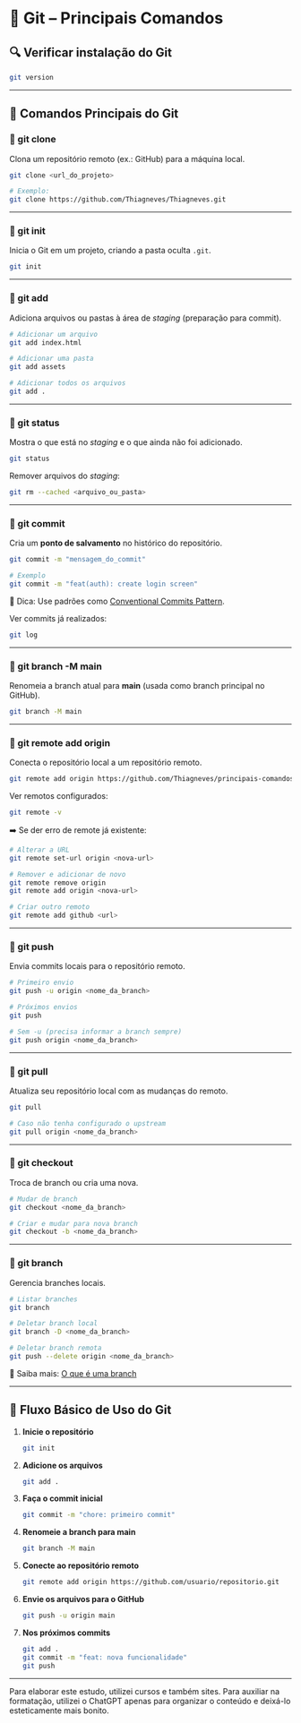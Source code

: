 # 📘 Git – Principais Comandos

## 🔍 Verificar instalação do Git

```bash
git version
```

---

## 📂 Comandos Principais do Git

### 🔹 git clone
Clona um repositório remoto (ex.: GitHub) para a máquina local.

```bash
git clone <url_do_projeto>

# Exemplo:
git clone https://github.com/Thiagneves/Thiagneves.git
```

---

### 🔹 git init
Inicia o Git em um projeto, criando a pasta oculta `.git`.

```bash
git init
```

---

### 🔹 git add
Adiciona arquivos ou pastas à área de *staging* (preparação para commit).

```bash
# Adicionar um arquivo
git add index.html

# Adicionar uma pasta
git add assets

# Adicionar todos os arquivos
git add .
```

---

### 🔹 git status
Mostra o que está no *staging* e o que ainda não foi adicionado.

```bash
git status
```

Remover arquivos do *staging*:

```bash
git rm --cached <arquivo_ou_pasta>
```

---

### 🔹 git commit
Cria um **ponto de salvamento** no histórico do repositório.

```bash
git commit -m "mensagem_do_commit"

# Exemplo
git commit -m "feat(auth): create login screen"
```

📌 Dica: Use padrões como [Conventional Commits Pattern](https://medium.com/linkapi-solutions/conventional-commits-pattern-3778d1a1e657).

Ver commits já realizados:

```bash
git log
```

---

### 🔹 git branch -M main
Renomeia a branch atual para **main** (usada como branch principal no GitHub).

```bash
git branch -M main
```

---

### 🔹 git remote add origin
Conecta o repositório local a um repositório remoto.

```bash
git remote add origin https://github.com/Thiagneves/principais-comandos-git.git
```

Ver remotos configurados:

```bash
git remote -v
```

➡️ Se der erro de remote já existente:

```bash
# Alterar a URL
git remote set-url origin <nova-url>

# Remover e adicionar de novo
git remote remove origin
git remote add origin <nova-url>

# Criar outro remoto
git remote add github <url>
```

---

### 🔹 git push
Envia commits locais para o repositório remoto.

```bash
# Primeiro envio
git push -u origin <nome_da_branch>

# Próximos envios
git push

# Sem -u (precisa informar a branch sempre)
git push origin <nome_da_branch>
```

---

### 🔹 git pull
Atualiza seu repositório local com as mudanças do remoto.

```bash
git pull

# Caso não tenha configurado o upstream
git pull origin <nome_da_branch>
```

---

### 🔹 git checkout
Troca de branch ou cria uma nova.

```bash
# Mudar de branch
git checkout <nome_da_branch>

# Criar e mudar para nova branch
git checkout -b <nome_da_branch>
```

---

### 🔹 git branch
Gerencia branches locais.

```bash
# Listar branches
git branch

# Deletar branch local
git branch -D <nome_da_branch>

# Deletar branch remota
git push --delete origin <nome_da_branch>
```

📌 Saiba mais: [O que é uma branch](https://www.notion.so/Entenda-o-que-uma-branch-259c12cc61c08027b2fcd9679aea84d1?pvs=21)

---

## 🚀 Fluxo Básico de Uso do Git

1. **Inicie o repositório**
   ```bash
   git init
   ```

2. **Adicione os arquivos**
   ```bash
   git add .
   ```

3. **Faça o commit inicial**
   ```bash
   git commit -m "chore: primeiro commit"
   ```

4. **Renomeie a branch para main**
   ```bash
   git branch -M main
   ```

5. **Conecte ao repositório remoto**
   ```bash
   git remote add origin https://github.com/usuario/repositorio.git
   ```

6. **Envie os arquivos para o GitHub**
   ```bash
   git push -u origin main
   ```

7. **Nos próximos commits**
   ```bash
   git add .
   git commit -m "feat: nova funcionalidade"
   git push
   ```

---

Para elaborar este estudo, utilizei cursos e também sites. Para auxiliar na formatação, utilizei o ChatGPT apenas para organizar o conteúdo e deixá-lo esteticamente mais bonito.
